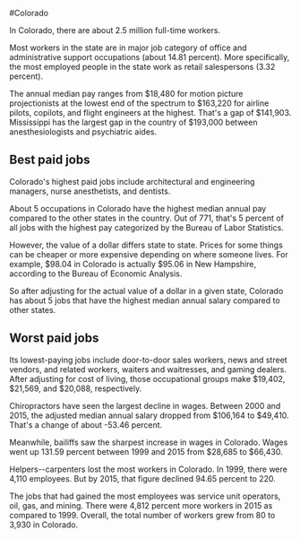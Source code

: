 

#Colorado

In Colorado, there are about 2.5 million full-time workers.


Most workers in the state are in major job category of office and administrative support occupations (about 14.81 percent). More specifically, the most employed people in the state work as retail salespersons (3.32 percent).
               
The annual median pay ranges from $18,480 for motion picture projectionists at the lowest end of the spectrum to  $163,220 for airline pilots, copilots, and flight engineers at the highest. That's a gap of $141,903. Mississippi has the largest gap in the country of $193,000 between anesthesiologists and psychiatric aides.
               
## Best paid jobs
Colorado's highest paid jobs include architectural and engineering managers, nurse anesthetists, and dentists.
               
About 5 occupations in Colorado have the highest median annual pay compared to the other states in the country. Out of 771, that's 5 percent of all jobs with the highest pay categorized by the Bureau of Labor Statistics.
               
However, the value of a dollar differs state to state. Prices for some things can be cheaper or more expensive depending on where someone lives. For example, $98.04 in Colorado is actually $95.06 in New Hampshire, according to the Bureau of Economic Analysis.
               
So after adjusting for the actual value of a dollar in a given state, Colorado has about 5 jobs that have the highest median annual salary compared to other states.
               
## Worst paid jobs

Its lowest-paying jobs include door-to-door sales workers, news and street vendors, and related workers, waiters and waitresses, and gaming dealers. After adjusting for cost of living, those occupational groups make $19,402,  $21,569, and  $20,088, respectively.
               
Chiropractors have seen the largest decline in wages. Between 2000 and 2015, the adjusted median annual salary dropped from $106,164 to $49,410. That's a change of about -53.46 percent.
               
Meanwhile, bailiffs saw the sharpest increase in wages in Colorado. Wages went up 131.59 percent between 1999 and 2015 from $28,685 to $66,430.

Helpers--carpenters lost the most workers in Colorado. In 1999, there were 4,110 employees. But by 2015, that figure declined 94.65 percent to 220. 
               
The jobs that had gained the most employees was service unit operators, oil, gas, and mining. There were 4,812 percent more workers in 2015 as compared to 1999. Overall, the total number of workers grew from 80 to 3,930 in Colorado.
